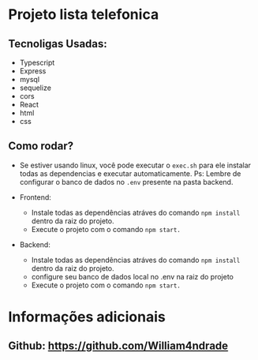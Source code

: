 
# Projeto lista telefonica

## Tecnoligas Usadas:

* Typescript
* Express
* mysql
* sequelize 
* cors
* React
* html
* css


## Como rodar? 

- Se estiver usando linux, você pode executar o `exec.sh` para ele instalar todas as dependencias e executar automaticamente. Ps: Lembre de configurar o banco de dados no `.env` presente na pasta backend.

- Frontend:
     - Instale todas as dependências atráves do comando `npm install` dentro da raiz do projeto.
    - Execute o projeto com o comando `npm start.`
   

- Backend:  
    - Instale todas as dependências atráves do comando `npm install` dentro da raiz do projeto.
    - configure seu banco de dados local no .env na raiz do projeto
    - Execute o projeto com o comando `npm start.`


# Informações adicionais 

## Github: https://github.com/William4ndrade
